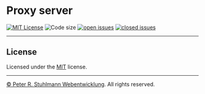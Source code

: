 # Proxy server

[![MIT License](https://img.shields.io/github/license/peter-stuhlmann/proxy-server.svg)](https://github.com/peter-stuhlmann/proxy-server/blob/master/LICENSE)
![Code size](https://img.shields.io/github/languages/code-size/peter-stuhlmann/proxy-server.svg)
[![open issues](https://img.shields.io/github/issues/peter-stuhlmann/proxy-server.svg)](https://github.com/peter-stuhlmann/proxy-server/issues?q=is%3Aopen+is%3Aissue)
[![closed issues](https://img.shields.io/github/issues-closed/peter-stuhlmann/proxy-server.svg)](https://github.com/peter-stuhlmann/proxy-server/issues?q=is%3Aissue+is%3Aclosed)

---

## License

Licensed under the [MIT](https://github.com/peter-stuhlmann/proxy-server/blob/master/LICENSE) license.

---

[&copy; Peter R. Stuhlmann Webentwicklung](https://peter-stuhlmann-webentwicklung.de). All rights reserved.
